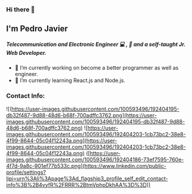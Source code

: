 ### Hi there 👋

## I'm Pedro Javier 

##### Telecommunication and Electronic Engineer :computer: , :iphone: and a self-taught Jr. Web Developer.

- 🔭 I’m currently working on become a better programmer as well as engineer.
- 🌱 I’m currently learning React.js and Node.js.

### Contact Info:
![(https://user-images.githubusercontent.com/100593496/192404195-db32f487-9d88-48d6-b68f-700adffc3762.png](https://user-images.githubusercontent.com/100593496/192404195-db32f487-9d88-48d6-b68f-700adffc3762.png)
![https://user-images.githubusercontent.com/100593496/192404203-1cb73bc2-38e8-4f99-8644-05c04f12243a.png](https://user-images.githubusercontent.com/100593496/192404203-1cb73bc2-38e8-4f99-8644-05c04f12243a.png)
([https://user-images.githubusercontent.com/100593496/192404186-73ef7595-760e-4f7d-9a8c-901ef77b533c.png](https://www.linkedin.com/public-profile/settings?lipi=urn%3Ali%3Apage%3Ad_flagship3_profile_self_edit_contact-info%3B%2B4vyfR%2FRRR%2BtmVphpDkhAA%3D%3D))






